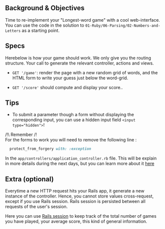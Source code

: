 ## Background & Objectives

Time to re-implement your "Longest-word game" with a cool web-interface. You can use the code in the solution to `01-Ruby/06-Parsing/02-Numbers-and-Letters` as a starting point.

## Specs

Herebelow is how your game should work. We only give you the routing structure. Your call to generate the relevant controller, actions and views.

- `GET '/game'`: render the page with a new random grid of words, and the HTML form to write your guess just below the word-grid.

- `GET '/score'` should compute and display your score..

## Tips

- To submit a parameter though a form without displaying the corresponding input, you can use a hidden input field `<input type="hidden">`!

/!\ Remember /!\
For the forms to work you will need to remove the following line :
```ruby
  protect_from_forgery with: :exception
```
In the `app/controllers/application_controller.rb` file.
This will be explain in more details during the next days, but you can learn more about it [here](http://guides.rubyonrails.org/security.html)

## Extra (optional)

Everytime a new HTTP request hits your Rails app, it generate a new instance of the controller. Hence, you cannot store values cross-request, except if you use Rails session. Rails session is persisted between all requests of the user's session.

Here you can use [Rails session](http://guides.rubyonrails.org/action_controller_overview.html#session) to keep track of the total number of games you have played, your average score, this kind of general information.


